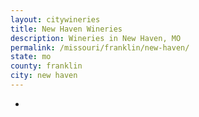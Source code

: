 ```yaml
---
layout: citywineries
title: New Haven Wineries
description: Wineries in New Haven, MO
permalink: /missouri/franklin/new-haven/
state: mo
county: franklin
city: new haven
---
```

-
